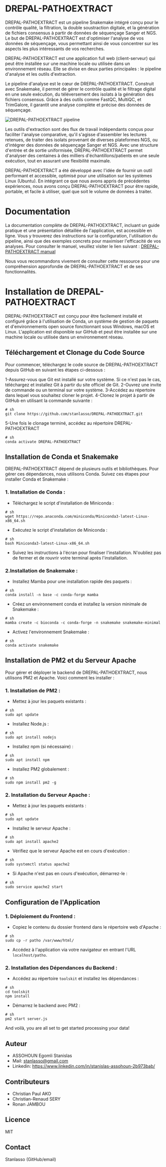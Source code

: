 

# DREPAL-PATHOEXTRACT
DREPAL-PATHOEXTRACT est un pipeline Snakemake intégré conçu pour le contrôle qualité, la filtration, la double soustraction digitale, et la génération de fichiers consensus à partir de données de séquençage Sanger et NGS. Le but de DREPAL-PATHOEXTRACT est d'optimiser l'analyse de vos données de séquençage, vous permettant ainsi de vous concentrer sur les aspects les plus intéressants de vos recherches.

DREPAL-PATHOEXTRACT est une application full web (client-serveur) qui peut être installée sur une machine locale ou utilisée dans un environnement réseau. Elle se divise en deux parties principales : le pipeline d'analyse et les outils d'extraction.

Le pipeline d'analyse est le cœur de DREPAL-PATHOEXTRACT. Construit avec Snakemake, il permet de gérer le contrôle qualité et le filtrage digital en une seule exécution, du téléversement des isolats à la génération des fichiers consensus. Grâce à des outils comme FastQC, MultiQC, et TrimGalore, il garantit une analyse complète et précise des données de séquençage.

![DREPAL-PATHOEXTRACT pipeline](data/DREPAL-PATHOEXTRACT-logo.png)

Les outils d'extraction sont des flux de travail indépendants conçus pour faciliter l'analyse comparative, qu'il s'agisse d'assembler les lectures retenues, de traiter des isolats provenant de diverses plateformes NGS, ou d'intégrer des données de séquençage Sanger et NGS. Avec une structure d'entrée et de sortie uniformisée, DREPAL-PATHOEXTRACT permet d'analyser des centaines à des milliers d'échantillons/patients en une seule exécution, tout en assurant une flexibilité maximale.

DREPAL-PATHOEXTRACT a été développé avec l'idée de fournir un outil performant et accessible, optimisé pour une utilisation sur les systèmes Linux (Ubuntu). En intégrant ce que nous avons appris de précédentes expériences, nous avons conçu DREPAL-PATHOEXTRACT pour être rapide, portable, et facile à utiliser, quel que soit le volume de données à traiter.

# Documentation
La documentation complète de DREPAL-PATHOEXTRACT, incluant un guide pratique et une présentation détaillée de l'application, est accessible en ligne. Vous y trouverez des instructions sur la configuration, l'utilisation du pipeline, ainsi que des exemples concrets pour maximiser l'efficacité de vos analyses. Pour consulter le manuel, veuillez visiter le lien suivant : [DREPAL-PATHOEXTRACT manual](https://conda.io/projects/conda/en/latest/user-guide/install/index.html)

Nous vous recommandons vivement de consulter cette ressource pour une compréhension approfondie de DREPAL-PATHOEXTRACT et de ses fonctionnalités.

# Installation de DREPAL-PATHOEXTRACT
DREPAL-PATHOEXTRACT est conçu pour être facilement installé et configuré grâce à l'utilisation de Conda, un système de gestion de paquets et d'environnements open source fonctionnant sous Windows, macOS et Linux. L'application est disponible sur GitHub et peut être installée sur une machine locale ou utilisée dans un environnement réseau.

## Téléchargement et Clonage du Code Source
Pour commencer, téléchargez le code source de DREPAL-PATHOEXTRACT depuis GitHub en suivant les étapes ci-dessous :

1-Assurez-vous que Git est installé sur votre système. Si ce n'est pas le cas, téléchargez et installez Git à partir du site officiel de Git.
2-Ouvrez une invite de commande ou un terminal sur votre système.
3-Accédez au répertoire dans lequel vous souhaitez cloner le projet.
4-Clonez le projet à partir de GitHub en utilisant la commande suivante :

```
# sh
git clone https://github.com/stanlasso/DREPAL-PATHOEXTRACT.git
```

5-Une fois le clonage terminé, accédez au répertoire DREPAL-PATHOEXTRACT 

```
# sh
conda activate DREPAL-PATHOEXTRACT
```

## Installation de Conda et Snakemake
DREPAL-PATHOEXTRACT dépend de plusieurs outils et bibliothèques. Pour gérer ces dépendances, nous utilisons Conda. Suivez ces étapes pour installer Conda et Snakemake :

### 1. Installation de Conda :

- Téléchargez le script d'installation de Miniconda :

```
# sh
wget https://repo.anaconda.com/miniconda/Miniconda3-latest-Linux-x86_64.sh
```


- Exécutez le script d'installation de Miniconda :

```
# sh
bash Miniconda3-latest-Linux-x86_64.sh
```

- Suivez les instructions à l'écran pour finaliser l'installation. N'oubliez pas de fermer et de rouvrir votre terminal après l'installation.

### 2.Installation de Snakemake :

- Installez Mamba pour une installation rapide des paquets :

```
# sh
conda install -n base -c conda-forge mamba
```

- Créez un environnement conda et installez la version minimale de Snakemake :

```
# sh
mamba create -c bioconda -c conda-forge -n snakemake snakemake-minimal
```

- Activez l'environnement Snakemake :

```
# sh
conda activate snakemake
```

## Installation de PM2 et du Serveur Apache
Pour gérer et déployer le backend de DREPAL-PATHOEXTRACT, nous utilisons PM2 et Apache. Voici comment les installer :

### 1. Installation de PM2 :

-  Mettez à jour les paquets existants :
```
# sh
sudo apt update
```

- Installez Node.js :

```
# sh
sudo apt install nodejs
```

- Installez npm (si nécessaire) :
```
# sh
sudo apt install npm
```
- Installez PM2 globalement :
```
# sh
sudo npm install pm2 -g
```
### 2. Installation du Serveur Apache :

- Mettez à jour les paquets existants :

```
# sh
sudo apt update
```

- Installez le serveur Apache :

```
# sh
sudo apt install apache2
```

- Vérifiez que le serveur Apache est en cours d'exécution :
```
# sh
sudo systemctl status apache2
```

- Si Apache n'est pas en cours d'exécution, démarrez-le :
```
# sh
sudo service apache2 start
```

## Configuration de l'Application

### 1. Déploiement du Frontend :

- Copiez le contenu du dossier frontend dans le répertoire web d'Apache :
```
# sh
sudo cp -r patho /var/www/html/
```

- Accédez à l'application via votre navigateur en entrant l'URL `localhost/patho`.
### 2. Installation des Dépendances du Backend :

- Accédez au répertoire `toolskit` et installez les dépendances :
```
# sh
cd toolskit
npm install
```

- Démarrez le backend avec PM2 :
```
# sh
pm2 start server.js
```

And voilà, you are all set to get started processing your data!


## Auteur
- ASSOHOUN Egomli Stanislas
- Mail: stanlasso@gmail.com
- Linkedin: https://www.linkedin.com/in/stanislas-assohoun-2b973bab/

## Contributeurs
- Christian Paul AKO
- Christian-Renaud SERY
- Ronan JAMBOU

## Licence
MIT

## Contact
Stanlasso (GitHub/email)
